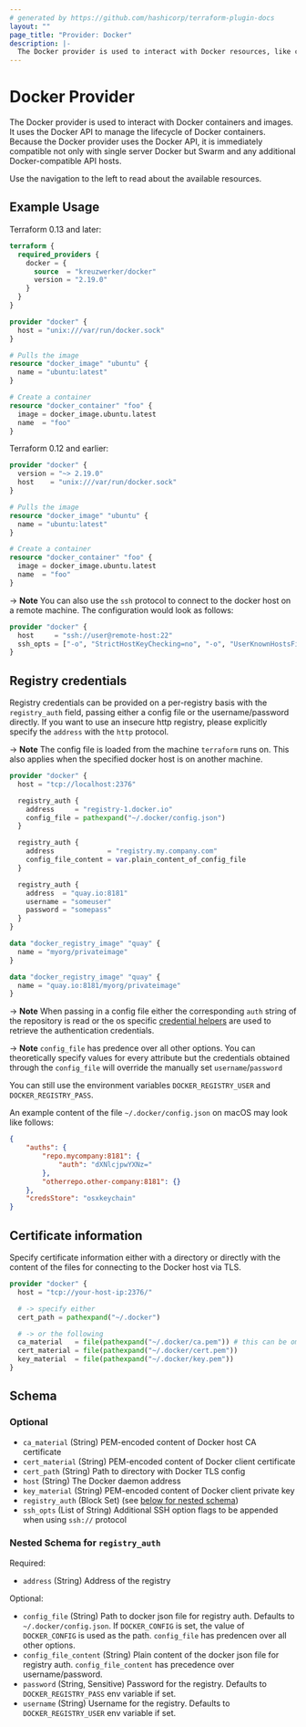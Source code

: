 ```yaml
---
# generated by https://github.com/hashicorp/terraform-plugin-docs
layout: ""
page_title: "Provider: Docker"
description: |-
  The Docker provider is used to interact with Docker resources, like containers, images, service etc.
---
```


# Docker Provider

The Docker provider is used to interact with Docker containers and images.
It uses the Docker API to manage the lifecycle of Docker containers. Because
the Docker provider uses the Docker API, it is immediately compatible not
only with single server Docker but Swarm and any additional Docker-compatible
API hosts.

Use the navigation to the left to read about the available resources.

## Example Usage

Terraform 0.13 and later:

```terraform
terraform {
  required_providers {
    docker = {
      source  = "kreuzwerker/docker"
      version = "2.19.0"
    }
  }
}

provider "docker" {
  host = "unix:///var/run/docker.sock"
}

# Pulls the image
resource "docker_image" "ubuntu" {
  name = "ubuntu:latest"
}

# Create a container
resource "docker_container" "foo" {
  image = docker_image.ubuntu.latest
  name  = "foo"
}
```

Terraform 0.12 and earlier:

```terraform
provider "docker" {
  version = "~> 2.19.0"
  host    = "unix:///var/run/docker.sock"
}

# Pulls the image
resource "docker_image" "ubuntu" {
  name = "ubuntu:latest"
}

# Create a container
resource "docker_container" "foo" {
  image = docker_image.ubuntu.latest
  name  = "foo"
}
```

-> **Note**
You can also use the `ssh` protocol to connect to the docker host on a remote machine.
The configuration would look as follows:

```terraform
provider "docker" {
  host     = "ssh://user@remote-host:22"
  ssh_opts = ["-o", "StrictHostKeyChecking=no", "-o", "UserKnownHostsFile=/dev/null"]
}
```

## Registry credentials

Registry credentials can be provided on a per-registry basis with the `registry_auth`
field, passing either a config file or the username/password directly. 
If you want to use an insecure http registry, please explicitly specify the `address` with the `http` protocol.

-> **Note**
The config file is loaded from the machine `terraform` runs on. This also applies when the specified docker host is on another machine.

```terraform
provider "docker" {
  host = "tcp://localhost:2376"

  registry_auth {
    address     = "registry-1.docker.io"
    config_file = pathexpand("~/.docker/config.json")
  }

  registry_auth {
    address             = "registry.my.company.com"
    config_file_content = var.plain_content_of_config_file
  }

  registry_auth {
    address  = "quay.io:8181"
    username = "someuser"
    password = "somepass"
  }
}

data "docker_registry_image" "quay" {
  name = "myorg/privateimage"
}

data "docker_registry_image" "quay" {
  name = "quay.io:8181/myorg/privateimage"
}
```

-> **Note**
When passing in a config file either the corresponding `auth` string of the repository is read or the os specific
[credential helpers](https://github.com/docker/docker-credential-helpers#available-programs) are
used to retrieve the authentication credentials.

-> **Note**
`config_file` has predence over all other options. You can theoretically specify values for every attribute but the credentials obtained through the `config_file` will override the manually set `username`/`password`

You can still use the environment variables `DOCKER_REGISTRY_USER` and `DOCKER_REGISTRY_PASS`.

An example content of the file `~/.docker/config.json` on macOS may look like follows:

```json
{
    "auths": {
        "repo.mycompany:8181": {
            "auth": "dXNlcjpwYXNz="
        },
        "otherrepo.other-company:8181": {}
    },
    "credsStore": "osxkeychain"
}
```

## Certificate information

Specify certificate information either with a directory or
directly with the content of the files for connecting to the Docker host via TLS.

```terraform
provider "docker" {
  host = "tcp://your-host-ip:2376/"

  # -> specify either
  cert_path = pathexpand("~/.docker")

  # -> or the following
  ca_material   = file(pathexpand("~/.docker/ca.pem")) # this can be omitted
  cert_material = file(pathexpand("~/.docker/cert.pem"))
  key_material  = file(pathexpand("~/.docker/key.pem"))
}
```

<!-- schema generated by tfplugindocs -->
## Schema

### Optional

- `ca_material` (String) PEM-encoded content of Docker host CA certificate
- `cert_material` (String) PEM-encoded content of Docker client certificate
- `cert_path` (String) Path to directory with Docker TLS config
- `host` (String) The Docker daemon address
- `key_material` (String) PEM-encoded content of Docker client private key
- `registry_auth` (Block Set) (see [below for nested schema](#nestedblock--registry_auth))
- `ssh_opts` (List of String) Additional SSH option flags to be appended when using `ssh://` protocol

<a id="nestedblock--registry_auth"></a>
### Nested Schema for `registry_auth`

Required:

- `address` (String) Address of the registry

Optional:

- `config_file` (String) Path to docker json file for registry auth. Defaults to `~/.docker/config.json`. If `DOCKER_CONFIG` is set, the value of `DOCKER_CONFIG` is used as the path. `config_file` has predencen over all other options.
- `config_file_content` (String) Plain content of the docker json file for registry auth. `config_file_content` has precedence over username/password.
- `password` (String, Sensitive) Password for the registry. Defaults to `DOCKER_REGISTRY_PASS` env variable if set.
- `username` (String) Username for the registry. Defaults to `DOCKER_REGISTRY_USER` env variable if set.